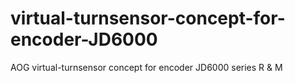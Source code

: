 # virtual-turnsensor-concept-for-encoder-JD6000
AOG virtual-turnsensor concept  for encoder  JD6000 series  R  &amp; M
